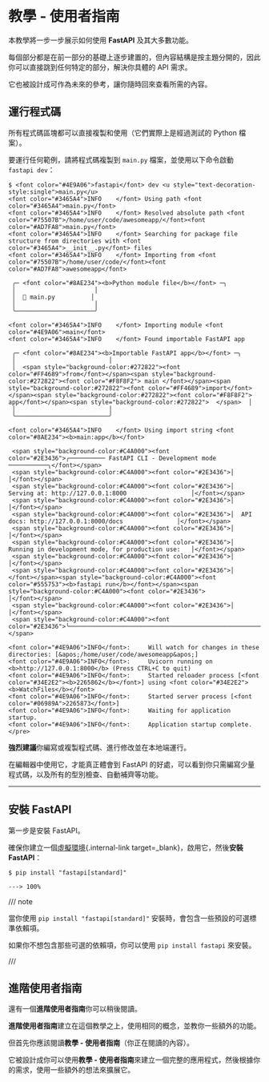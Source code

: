 # 教學 - 使用者指南

本教學將一步一步展示如何使用 **FastAPI** 及其大多數功能。

每個部分都是在前一部分的基礎上逐步建置的，但內容結構是按主題分開的，因此你可以直接跳到任何特定的部分，解決你具體的 API 需求。

它也被設計成可作為未來的參考，讓你隨時回來查看所需的內容。

## 運行程式碼

所有程式碼區塊都可以直接複製和使用（它們實際上是經過測試的 Python 檔案）。

要運行任何範例，請將程式碼複製到 `main.py` 檔案，並使用以下命令啟動 `fastapi dev`：

<div class="termy">

```console
$ <font color="#4E9A06">fastapi</font> dev <u style="text-decoration-style:single">main.py</u>
<font color="#3465A4">INFO    </font> Using path <font color="#3465A4">main.py</font>
<font color="#3465A4">INFO    </font> Resolved absolute path <font color="#75507B">/home/user/code/awesomeapp/</font><font color="#AD7FA8">main.py</font>
<font color="#3465A4">INFO    </font> Searching for package file structure from directories with <font color="#3465A4">__init__.py</font> files
<font color="#3465A4">INFO    </font> Importing from <font color="#75507B">/home/user/code/</font><font color="#AD7FA8">awesomeapp</font>

 ╭─ <font color="#8AE234"><b>Python module file</b></font> ─╮
 │                      │
 │  🐍 main.py          │
 │                      │
 ╰──────────────────────╯

<font color="#3465A4">INFO    </font> Importing module <font color="#4E9A06">main</font>
<font color="#3465A4">INFO    </font> Found importable FastAPI app

 ╭─ <font color="#8AE234"><b>Importable FastAPI app</b></font> ─╮
 │                          │
 │  <span style="background-color:#272822"><font color="#FF4689">from</font></span><span style="background-color:#272822"><font color="#F8F8F2"> main </font></span><span style="background-color:#272822"><font color="#FF4689">import</font></span><span style="background-color:#272822"><font color="#F8F8F2"> app</font></span><span style="background-color:#272822">  </span>  │
 │                          │
 ╰──────────────────────────╯

<font color="#3465A4">INFO    </font> Using import string <font color="#8AE234"><b>main:app</b></font>

 <span style="background-color:#C4A000"><font color="#2E3436">╭────────── FastAPI CLI - Development mode ───────────╮</font></span>
 <span style="background-color:#C4A000"><font color="#2E3436">│                                                     │</font></span>
 <span style="background-color:#C4A000"><font color="#2E3436">│  Serving at: http://127.0.0.1:8000                  │</font></span>
 <span style="background-color:#C4A000"><font color="#2E3436">│                                                     │</font></span>
 <span style="background-color:#C4A000"><font color="#2E3436">│  API docs: http://127.0.0.1:8000/docs               │</font></span>
 <span style="background-color:#C4A000"><font color="#2E3436">│                                                     │</font></span>
 <span style="background-color:#C4A000"><font color="#2E3436">│  Running in development mode, for production use:   │</font></span>
 <span style="background-color:#C4A000"><font color="#2E3436">│                                                     │</font></span>
 <span style="background-color:#C4A000"><font color="#2E3436">│  </font></span><span style="background-color:#C4A000"><font color="#555753"><b>fastapi run</b></font></span><span style="background-color:#C4A000"><font color="#2E3436">                                        │</font></span>
 <span style="background-color:#C4A000"><font color="#2E3436">│                                                     │</font></span>
 <span style="background-color:#C4A000"><font color="#2E3436">╰─────────────────────────────────────────────────────╯</font></span>

<font color="#4E9A06">INFO</font>:     Will watch for changes in these directories: [&apos;/home/user/code/awesomeapp&apos;]
<font color="#4E9A06">INFO</font>:     Uvicorn running on <b>http://127.0.0.1:8000</b> (Press CTRL+C to quit)
<font color="#4E9A06">INFO</font>:     Started reloader process [<font color="#34E2E2"><b>2265862</b></font>] using <font color="#34E2E2"><b>WatchFiles</b></font>
<font color="#4E9A06">INFO</font>:     Started server process [<font color="#06989A">2265873</font>]
<font color="#4E9A06">INFO</font>:     Waiting for application startup.
<font color="#4E9A06">INFO</font>:     Application startup complete.
</pre>
```

</div>

**強烈建議**你編寫或複製程式碼、進行修改並在本地端運行。

在編輯器中使用它，才能真正體會到 FastAPI 的好處，可以看到你只需編寫少量程式碼，以及所有的型別檢查、自動補齊等功能。

---

## 安裝 FastAPI

第一步是安裝 FastAPI。

確保你建立一個[虛擬環境](../virtual-environments.md){.internal-link target=_blank}，啟用它，然後**安裝 FastAPI**：

<div class="termy">

```console
$ pip install "fastapi[standard]"

---> 100%
```

</div>

/// note

當你使用 `pip install "fastapi[standard]"` 安裝時，會包含一些預設的可選標準依賴項。

如果你不想包含那些可選的依賴項，你可以使用 `pip install fastapi` 來安裝。

///

## 進階使用者指南

還有一個**進階使用者指南**你可以稍後閱讀。

**進階使用者指南**建立在這個教學之上，使用相同的概念，並教你一些額外的功能。

但首先你應該閱讀**教學 - 使用者指南**（你正在閱讀的內容）。

它被設計成你可以使用**教學 - 使用者指南**來建立一個完整的應用程式，然後根據你的需求，使用一些額外的想法來擴展它。
